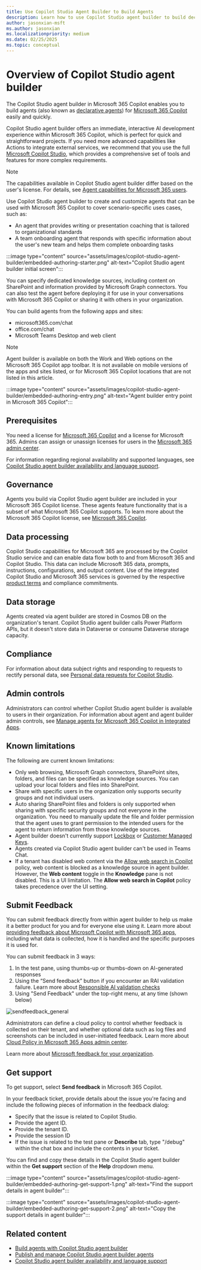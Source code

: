 ```yaml
---
title: Use Copilot Studio Agent Builder to Build Agents
description: Learn how to use Copilot Studio agent builder to build declarative agents.
author: jasonxian-msft
ms.author: jasonxian
ms.localizationpriority: medium
ms.date: 02/25/2025
ms.topic: conceptual
---
```


# Overview of Copilot Studio agent builder

The Copilot Studio agent builder in Microsoft 365 Copilot enables you to build agents (also known as [declarative agents](overview-declarative-agent.md)) for [Microsoft 365 Copilot](/copilot/microsoft-365/microsoft-365-copilot-overview) easily and quickly.

Copilot Studio agent builder offers an immediate, interactive AI development experience within Microsoft 365 Copilot, which is perfect for quick and straightforward projects. If you need more advanced capabilities like Actions to integrate external services, we recommend that you use the full [Microsoft Copilot Studio](/microsoft-copilot-studio/microsoft-copilot-extend-copilot-extensions?context=%2Fmicrosoft-365-copilot%2Fextensibility%2Fcontext), which provides a comprehensive set of tools and features for more complex requirements.

> [!NOTE]
> The capabilities available in Copilot Studio agent builder differ based on the user's license. For details, see [Agent capabilities for Microsoft 365 users](/microsoft-365-copilot/extensibility/prerequisites#agent-capabilities-for-microsoft-365-users).

Use Copilot Studio agent builder to create and customize agents that can be used with Microsoft 365 Copilot to cover scenario-specific uses cases, such as:

- An agent that provides writing or presentation coaching that is tailored to organizational standards
- A team onboarding agent that responds with specific information about the user's new team and helps them complete onboarding tasks

:::image type="content" source="assets/images/copilot-studio-agent-builder/embedded-authoring-starter.png" alt-text="Copilot Studio agent builder initial screen":::

You can specify dedicated knowledge sources, including content on SharePoint and information provided by Microsoft Graph connectors. You can also test the agent before deploying it for use in your conversations with Microsoft 365 Copilot or sharing it with others in your organization.

You can build agents from the following apps and sites:

- microsoft365.com/chat
- office.com/chat
- Microsoft Teams Desktop and web client

> [!NOTE]
> Agent builder is available on both the Work and Web options on the Microsoft 365 Copilot app toolbar. It is not available on mobile versions of the apps and sites listed, or for Microsoft 365 Copilot locations that are not listed in this article.

:::image type="content" source="assets/images/copilot-studio-agent-builder/embedded-authoring-entry.png" alt-text="Agent builder entry point in Microsoft 365 Copilot":::

## Prerequisites

You need a license for [Microsoft 365 Copilot](https://www.microsoft.com/microsoft-365/copilot/enterprise) and a license for Microsoft 365. Admins can assign or unassign licenses for users in the [Microsoft 365 admin center](/microsoft-365/admin/manage/assign-licenses-to-users).

For information regarding regional availability and supported languages, see [Copilot Studio agent builder availability and language support](copilot-studio-agent-builder-availability.md).

## Governance

Agents you build via Copilot Studio agent builder are included in your Microsoft 365 Copilot license. These agents feature functionality that is a subset of what Microsoft 365 Copilot supports. To learn more about the Microsoft 365 Copilot license, see [Microsoft 365 Copilot](https://www.microsoft.com/microsoft-365/copilot/enterprise).

## Data processing

Copilot Studio capabilities for Microsoft 365 are processed by the Copilot Studio service and can enable data flow both to and from Microsoft 365 and Copilot Studio. This data can include Microsoft 365 data, prompts, instructions, configurations, and output content. Use of the integrated Copilot Studio and Microsoft 365 services is governed by the respective [product terms](https://go.microsoft.com/fwlink/?linkid=2173816) and compliance commitments.

## Data storage

Agents created via agent builder are stored in Cosmos DB on the organization's tenant. Copilot Studio agent builder calls Power Platform APIs, but it doesn't store data in Dataverse or consume Dataverse storage capacity.

## Compliance

For information about data subject rights and responding to requests to rectify personal data, see [Personal data requests for Copilot Studio](/microsoft-copilot-studio/personal-data-summary).

## Admin controls

Administrators can control whether Copilot Studio agent builder is available to users in their organization. For information about agent and agent builder admin controls, see [Manage agents for Microsoft 365 Copilot in Integrated Apps](/microsoft-365/admin/manage/manage-copilot-agents-integrated-apps).

## Known limitations

The following are current known limitations:

- Only web browsing, Microsoft Graph connectors, SharePoint sites, folders, and files can be specified as knowledge sources. You can upload your local folders and files into SharePoint.
- Share with specific users in the organization only supports security groups and not individual users.
- Auto sharing SharePoint files and folders is only supported when sharing with specific security groups and not everyone in the organization. You need to manually update the file and folder permission that the agent uses to grant permission to the intended users for the agent to return information from those knowledge sources.
- Agent builder doesn't currently support [Lockbox](/power-platform/admin/about-lockbox) or [Customer Managed Keys](/azure/storage/common/customer-managed-keys-overview).
- Agents created via Copilot Studio agent builder can't be used in Teams Chat.
- If a tenant has disabled web content via the [Allow web search in Copilot](/copilot/microsoft-365/manage-public-web-access#controls-available-to-manage-web-search) policy, web content is blocked as a knowledge source in agent builder. However, the **Web content** toggle in the **Knowledge** pane is not disabled. This is a UI limitation. The **Allow web search in Copilot** policy takes precedence over the UI setting.

## Submit Feedback

You can submit feedback directly from within agent builder to help us make it a better product for you and for everyone else using it. Learn more about [providing feedback about Microsoft Copilot with Microsoft 365 apps](https://support.microsoft.com/en-us/topic/providing-feedback-about-microsoft-copilot-with-microsoft-365-apps-c481c26a-e01a-4be3-bdd0-aee0b0b2a423), including what data is collected, how it is handled and the specific purposes it is used for. 

You can submit feedback in 3 ways: 
1. In the test pane, using thumbs-up or thumbs-down on AI-generated responses 
2. Using the “Send feedback” button if you encounter an RAI validation failure. Learn more about [Responsible AI validation checks](https://learn.microsoft.com/en-us/microsoft-365-copilot/extensibility/rai-validation) 
3. Using "Send Feedback" under the top-right menu, at any time (shown below)

![sendfeedback_general](https://github.com/user-attachments/assets/d95e0ceb-e169-4e97-bc82-a8e4b2c4b411)

Administrators can define a cloud policy to control whether feedback is collected on their tenant, and whether optional data such as log files and screenshots can be included in user-initiated feedback. Learn more about [Cloud Policy in Microsoft 365 Apps admin center](https://learn.microsoft.com/en-us/microsoft-365-apps/admin-center/overview-cloud-policy).

Learn more about [Microsoft feedback for your organization](https://learn.microsoft.com/en-us/microsoft-365/admin/misc/feedback-user-control?view=o365-worldwide). 

## Get support

To get support, select **Send feedback** in Microsoft 365 Copilot.

In your feedback ticket, provide details about the issue you're facing and include the following pieces of information in the feedback dialog:

- Specify that the issue is related to Copilot Studio.
- Provide the agent ID.
- Provide the tenant ID.
- Provide the session ID
- If the issue is related to the test pane or **Describe** tab, type "/debug" within the chat box and include the contents in your ticket.

You can find and copy these details in the Copilot Studio agent builder within the **Get support** section of the **Help** dropdown menu.

:::image type="content" source="assets/images/copilot-studio-agent-builder/embedded-authoring-get-support-1.png" alt-text="Find the support details in agent builder":::

:::image type="content" source="assets/images/copilot-studio-agent-builder/embedded-authoring-get-support-2.png" alt-text="Copy the support details in agent builder":::

## Related content

- [Build agents with Copilot Studio agent builder](copilot-studio-agent-builder-build.md)
- [Publish and manage Copilot Studio agent builder agents](copilot-studio-agent-builder-publish.md)
- [Copilot Studio agent builder availability and language support](copilot-studio-agent-builder-availability.md)
